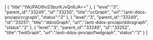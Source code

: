 [
	{
		"title":"tWJPAO9lvS3burKJvQn6JA=="
	},
	{
		"level":"3",
		"parent_id":"33249",
		"id":"33250",
		"title":"ccGraph",
		"url":"/anti-ddos-pro/api/ccgraph",
		"status":"2"
	},
	{
		"level":"3",
		"parent_id":"33249",
		"id":"33251",
		"title":"ddosGraph",
		"url":"/anti-ddos-pro/api/ddosgraph",
		"status":"2"
	},
	{
		"level":"3",
		"parent_id":"33249",
		"id":"33252",
		"title":"fwdGraph",
		"url":"/anti-ddos-pro/api/fwdgraph",
		"status":"2"
	}
]